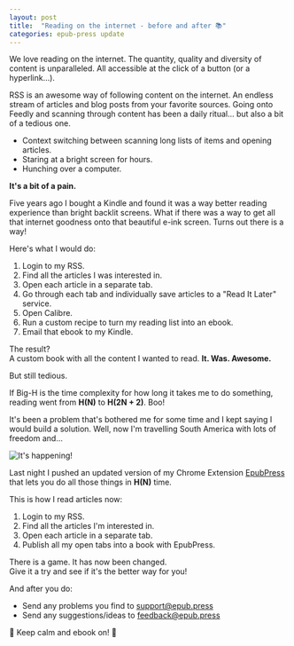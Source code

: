 ```yaml
---
layout: post
title:  "Reading on the internet - before and after 📚"
categories: epub-press update
---
```


We love reading on the internet. The quantity, quality and diversity of content is unparalleled. All accessible at the click of a button (or a hyperlink...).

RSS is an awesome way of following content on the internet. An endless stream of articles and blog posts from your favorite sources. Going onto Feedly and scanning through content has been a daily ritual... but also a bit of a tedious one.

- Context switching between scanning long lists of items and opening articles.
- Staring at a bright screen for hours.
- Hunching over a computer.

**It's a bit of a pain.**

Five years ago I bought a Kindle and found it was a way better reading experience than bright backlit screens. What if there was a way to get all that internet goodness onto that beautiful e-ink screen. Turns out there is a way!

Here's what I would do:

1. Login to my RSS.
2. Find all the articles I was interested in.
3. Open each article in a separate tab.
4. Go through each tab and individually save articles to a "Read It Later" service.
5. Open Calibre.
6. Run a custom recipe to turn my reading list into an ebook.
7. Email that ebook to my Kindle.

The result?  
A custom book with all the content I wanted to read. **It. Was. Awesome.**

But still tedious.

If Big-H is the time complexity for how long it takes me to do something, reading went from **H(N)** to **H(2N + 2)**. Boo!

It's been a problem that's bothered me for some time and I kept saying I would build a solution. Well, now I'm travelling South America with lots of freedom and...

![It's happening!](https://i.imgur.com/7drHiqr.gif)

Last night I pushed an updated version of my Chrome Extension [EpubPress](https://github.com/haroldtreen/epub-press-chrome/releases/tag/0.1.0) that lets you do all those things in **H(N)** time.

This is how I read articles now:

1. Login to my RSS.
2. Find all the articles I'm interested in.
3. Open each article in a separate tab.
4. Publish all my open tabs into a book with EpubPress.

There is a game. It has now been changed.  
Give it a try and see if it's the better way for you!

And after you do:

- Send any problems you find to [support@epub.press](mailto:support@epub.press)
- Send any suggestions/ideas to [feedback@epub.press](mailto:feedback@epub.press)

📖 Keep calm and ebook on! 📖
